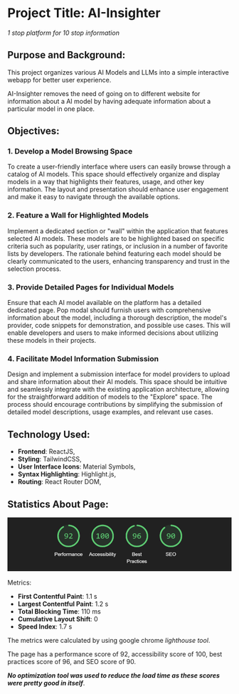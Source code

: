 # Project Title: AI-Insighter

_1 stop platform for 10 stop information_

## Purpose and Background:

This project organizes various AI Models and LLMs into a simple interactive webapp for better user experience.

AI-Insighter removes the need of going on to different website for information about a AI model by having adequate information about a particular model in one place.

## Objectives:

### 1. **Develop a Model Browsing Space**

<p>To create a user-friendly interface where users can easily browse through a catalog of AI models. This space should effectively organize and display models in a way that highlights their features, usage, and other key information. The layout and presentation should enhance user engagement and make it easy to navigate through the available options.</p>

### 2. **Feature a Wall for Highlighted Models**

<p>Implement a dedicated section or "wall" within the application that features selected AI models. These models are to be highlighted based on specific criteria such as popularity, user ratings, or inclusion in a number of favorite lists by developers. The rationale behind featuring each model should be clearly communicated to the users, enhancing transparency and trust in the selection process.</p>

### 3. **Provide Detailed Pages for Individual Models**

<p>Ensure that each AI model available on the platform has a detailed dedicated page. Pop modal should furnish users with comprehensive information about the model, including a thorough description, the model's provider, code snippets for demonstration, and possible use cases. This will enable developers and users to make informed decisions about utilizing these models in their projects. </p>

### 4. **Facilitate Model Information Submission**

<p>Design and implement a submission interface for model providers to upload and share information about their AI models. This space should be intuitive and seamlessly integrate with the existing application architecture, allowing for the straightforward addition of models to the "Explore" space. The process should encourage contributions by simplifying the submission of detailed model descriptions, usage examples, and relevant use cases.</p>

## Technology Used:

- **Frontend**: ReactJS,
- **Styling**: TailwindCSS,
- **User Interface Icons**: Material Symbols,
- **Syntax Highlighting**: Highlight.js,
- **Routing**: React Router DOM,

## Statistics About Page:

![alt text](image.png)

Metrics:

- **First Contentful Paint**: 1.1 s
- **Largest Contentful Paint**: 1.2 s
- **Total Blocking Time**: 110 ms
- **Cumulative Layout Shift**: 0
- **Speed Index**: 1.7 s

The metrics were calculated by using google chrome _lighthouse tool_.

The page has a performance score of 92, accessibility score of 100, best practices score of 96, and SEO score of 90.

_**No optimization tool was used to reduce the load time as these scores were pretty good in itself**_.
